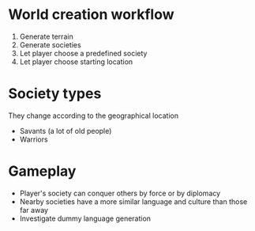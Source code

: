 # World creation workflow
1. Generate terrain
2. Generate societies
3. Let player choose a predefined society
4. Let player choose starting location

# Society types
They change according to the geographical location
- Savants (a lot of old people)
- Warriors

# Gameplay
- Player's society can conquer others by force or by diplomacy
- Nearby societies have a more similar language and culture than those far away
- Investigate dummy language generation
